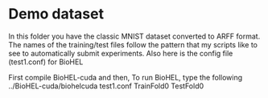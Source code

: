 # Demo dataset
In this folder you have the classic MNIST dataset converted to ARFF format. The names of the training/test files follow the pattern that my scripts like to see to automatically submit experiments. Also here is the config file (test1.conf) for BioHEL

First compile BioHEL-cuda and then, To run BioHEL, type the following ../BioHEL-cuda/biohelcuda test1.conf TrainFold0 TestFold0
